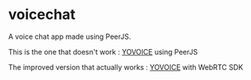 # voicechat
A voice chat app made using PeerJS.

This is the one that doesn't work : [YOVOICE](https://arthsayshi.surge.sh) using PeerJS

The improved version that actually works : [YOVOICE](https://arthsaysyo.surge.sh) with WebRTC SDK
